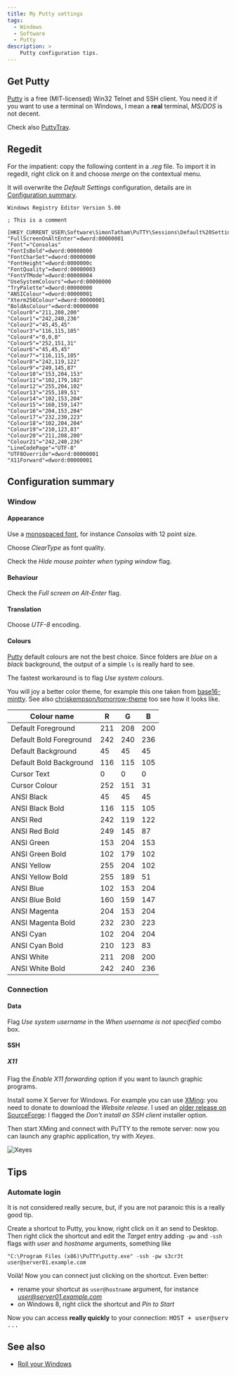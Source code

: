 ```yaml
---
title: My Putty settings
tags:
  - Windows
  - Software
  - Putty
description: >
    Putty configuration tips.
---
```


## Get Putty

[Putty][1] is a free (MIT-licensed) Win32 Telnet and SSH client. You need it if you want to use a terminal on Windows, I mean a **real** terminal, *MS/DOS* is not decent.

Check also [PuttyTray](https://puttytray.goeswhere.com/).

## Regedit

For the impatient: copy the following content in a *.reg* file. To import it in regedit, right click on it and choose *merge* on the contextual menu.

It will overwrite the *Default Settings* configuration, details are in [Configuration summary](#configuration-summary).

```
Windows Registry Editor Version 5.00

; This is a comment

[HKEY_CURRENT_USER\Software\SimonTatham\PuTTY\Sessions\Default%20Settings]
"FullScreenOnAltEnter"=dword:00000001
"Font"="Consolas"
"FontIsBold"=dword:00000000
"FontCharSet"=dword:00000000
"FontHeight"=dword:0000000c
"FontQuality"=dword:00000003
"FontVTMode"=dword:00000004
"UseSystemColours"=dword:00000000
"TryPalette"=dword:00000000
"ANSIColour"=dword:00000001
"Xterm256Colour"=dword:00000001
"BoldAsColour"=dword:00000000
"Colour0"="211,208,200"
"Colour1"="242,240,236"
"Colour2"="45,45,45"
"Colour3"="116,115,105"
"Colour4"="0,0,0"
"Colour5"="252,151,31"
"Colour6"="45,45,45"
"Colour7"="116,115,105"
"Colour8"="242,119,122"
"Colour9"="249,145,87"
"Colour10"="153,204,153"
"Colour11"="102,179,102"
"Colour12"="255,204,102"
"Colour13"="255,189,51"
"Colour14"="102,153,204"
"Colour15"="160,159,147"
"Colour16"="204,153,204"
"Colour17"="232,230,223"
"Colour18"="102,204,204"
"Colour19"="210,123,83"
"Colour20"="211,208,200"
"Colour21"="242,240,236"
"LineCodePage"="UTF-8"
"UTF8Override"=dword:00000001
"X11Forward"=dword:00000001
```

## Configuration summary

### Window

#### Appearance

Use a [monospaced font](http://en.wikipedia.org/wiki/Monospaced_font), for instance *Consolas* with 12 point size.

Choose *ClearType* as font quality.

Check the *Hide mouse pointer when typing window* flag.



#### Behaviour

Check the *Full screen on Alt-Enter* flag.

#### Translation

Choose *UTF-8* encoding.

#### Colours

[Putty][1] default colours are not the best choice. Since folders are *blue* on a *black* background, the output of a simple `ls` is really hard to see.

The fastest workaround is to flag *Use system colours*.

You will joy a better color theme, for example this one taken from [base16-mintty]( https://github.com/geoffstokes/base16-mintty/blob/master/base16-eighties.minttyrc). See also [chriskempson/tomorrow-theme](https://github.com/chriskempson/tomorrow-theme) too see how it looks like.


| Colour name               | R | G | B |
 ---------------------------|---|---|---|
| Default Foreground        |211|208|200|
| Default Bold Foreground   |242|240|236|
| Default Background        | 45| 45| 45|
| Default Bold Background   |116|115|105|
| Cursor Text               |  0|  0|  0|
| Cursor Colour             |252|151| 31|
| ANSI Black                | 45| 45| 45|
| ANSI Black Bold           |116|115|105|
| ANSI Red                  |242|119|122|
| ANSI Red Bold             |249|145| 87|
| ANSI Green                |153|204|153|
| ANSI Green Bold           |102|179|102|
| ANSI Yellow               |255|204|102|
| ANSI Yellow Bold          |255|189| 51|
| ANSI Blue                 |102|153|204|
| ANSI Blue Bold            |160|159|147|
| ANSI Magenta              |204|153|204|
| ANSI Magenta Bold         |232|230|223|
| ANSI Cyan                 |102|204|204|
| ANSI Cyan Bold            |210|123| 83|
| ANSI White                |211|208|200|
| ANSI White Bold           |242|240|236|

### Connection

#### Data

Flag *Use system username* in the *When username is not specified* combo box.

#### SSH

##### X11

Flag the *Enable X11 forwarding* option if you want to launch graphic programs.

Install some X Server for Windows. For example you can use [XMing](http://www.straightrunning.com/XmingNotes/): you need to donate to download the *Website release*. I used an [older release on SourceForge](http://sourceforge.net/projects/xming/): I flagged the *Don't install an SSH client* installer option.

Then start XMing and connect with PuTTY to the remote server: now you can launch any graphic application, try with *Xeyes*.

![Xeyes][2]

## Tips

### Automate login

It is not considered really secure, but, if you are not paranoic this is a really good tip.

Create a shortcut to Putty, you know, right click on it an send to Desktop. Then right click the shortcut and edit the *Target* entry adding `-pw` and `-ssh` flags with *user* and *hostname* arguments, something like

```
"C:\Program Files (x86)\PuTTY\putty.exe" -ssh -pw s3cr3t user@server01.example.com
```

Voilà! Now you can connect just clicking on the shortcut. Even better:

* rename your shortcut as `user@hostname` argument, for instance *user@server01.example.com*
* on Windows 8, right click the shortcut and *Pin to Start*

Now you can access **really quickly** to your connection: <kbd>HOST + user@serv ...</kbd>

<!--- if you have try to figure out how to setup an RSA based authentication -->

## See also

* [Roll your Windows](http://g14n.info/2013/04/roll-your-windows)


  [1]: http://www.chiark.greenend.org.uk/~sgtatham/putty/download.html
  [2]: http://upload.wikimedia.org/wikipedia/commons/2/2e/Xeyes.png


